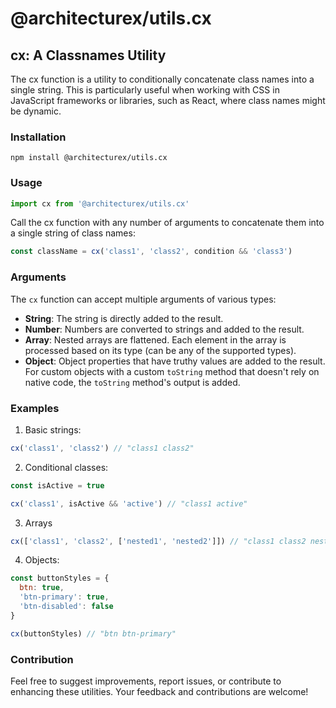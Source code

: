# @architecturex/utils.cx

## cx: A Classnames Utility

The cx function is a utility to conditionally concatenate class names into a single string. This is particularly useful when working with CSS in JavaScript frameworks or libraries, such as React, where class names might be dynamic.

### Installation

`npm install @architecturex/utils.cx`

### Usage

```javascript
import cx from '@architecturex/utils.cx'
```

Call the cx function with any number of arguments to concatenate them into a single string of class names:

```javascript
const className = cx('class1', 'class2', condition && 'class3')
```

### Arguments

The `cx` function can accept multiple arguments of various types:

- **String**: The string is directly added to the result.
- **Number**: Numbers are converted to strings and added to the result.
- **Array**: Nested arrays are flattened. Each element in the array is processed based on its type (can be any of the supported types).
- **Object**: Object properties that have truthy values are added to the result. For custom objects with a custom `toString` method that doesn't rely on native code, the `toString` method's output is added.

### Examples

1. Basic strings:

```javascript
cx('class1', 'class2') // "class1 class2"
```

2. Conditional classes:

```javascript
const isActive = true

cx('class1', isActive && 'active') // "class1 active"
```

3. Arrays

```javascript
cx(['class1', 'class2', ['nested1', 'nested2']]) // "class1 class2 nested1 nested2"
```

4. Objects:

```javascript
const buttonStyles = {
  btn: true,
  'btn-primary': true,
  'btn-disabled': false
}

cx(buttonStyles) // "btn btn-primary"
```

### Contribution

Feel free to suggest improvements, report issues, or contribute to enhancing these utilities. Your feedback and contributions are welcome!
